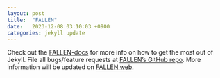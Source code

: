 ```yaml
---
layout: post
title:  "FALLEN"
date:   2023-12-08 03:10:03 +0900
categories: jekyll update
---
```



Check out the [FALLEN-docs][FALLEN-docs] for more info on how to get the most out of Jekyll. File all bugs/feature requests at [FALLEN’s GitHub repo][FALLEN-git]. More information will be updated on [FALLEN web][FALLEN-web].

[FALLEN-docs]: https://fallen.readthedocs.io
[FALLEN-git]:  https://github.com/just-codingbaby/FALLEN
[FALLEN-web]: https://day024.github.io/FALLEN-web/
